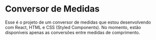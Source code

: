 # Conversor de Medidas

Esse é o projeto de um conversor de medidas que estou desenvolvendo com React, HTML e CSS (Styled Components).
No momento, estão disponíveis apenas as conversões entre medidas de comprimento.
